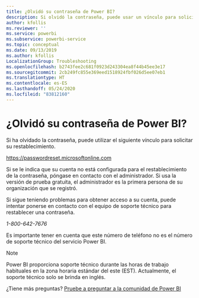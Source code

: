 ```yaml
---
title: ¿Olvidó su contraseña de Power BI?
description: Si olvidó la contraseña, puede usar un vínculo para solicitar su restablecimiento.
author: kfollis
ms.reviewer: ''
ms.service: powerbi
ms.subservice: powerbi-service
ms.topic: conceptual
ms.date: 09/13/2019
ms.author: kfollis
LocalizationGroup: Troubleshooting
ms.openlocfilehash: b2743fee2c681f0923d243304ea8f44b45ee3e17
ms.sourcegitcommit: 2cb249fc855e369eed1518924fbf026d5ee07eb1
ms.translationtype: HT
ms.contentlocale: es-ES
ms.lasthandoff: 05/24/2020
ms.locfileid: "83812160"
---
```

# <a name="forgot-your-password-for-power-bi"></a>¿Olvidó su contraseña de Power BI?

Si ha olvidado la contraseña, puede utilizar el siguiente vínculo para solicitar su restablecimiento.

<https://passwordreset.microsoftonline.com>

Si se le indica que su cuenta no está configurada para el restablecimiento de la contraseña, póngase en contacto con el administrador. Si usa la versión de prueba gratuita, el administrador es la primera persona de su organización que se registró.

Si sigue teniendo problemas para obtener acceso a su cuenta, puede intentar ponerse en contacto con el equipo de soporte técnico para restablecer una contraseña.

*1-800-642-7676*

Es importante tener en cuenta que este número de teléfono no es el número de soporte técnico del servicio Power BI.

> [!NOTE]
> Power BI proporciona soporte técnico durante las horas de trabajo habituales en la zona horaria estándar del este (EST). Actualmente, el soporte técnico solo se brinda en inglés.

¿Tiene más preguntas? [Pruebe a preguntar a la comunidad de Power BI](https://community.powerbi.com/)